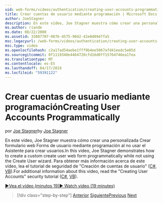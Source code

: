 ```yaml
---
uid: web-forms/videos/authentication/creating-user-accounts-programmatically
title: Crear cuentas de usuario mediante programación | Microsoft Docs
author: JoeStagner
description: En este vídeo, Joe Stagner muestra cómo crear una personalizada Crear formulario web Forms de usuario mediante programación al no usar el Asistente para crear usuarios. Para adicionales...
ms.author: riande
ms.date: 08/22/2008
ms.assetid: 33087707-9876-4575-9042-42e0d0947fa5
msc.legacyurl: /web-forms/videos/authentication/creating-user-accounts-programmatically
msc.type: video
ms.openlocfilehash: c2a17ad54aebe1fff9b4ee5067afd41eedc5e05d
ms.sourcegitcommit: 0f1119340e4464720cfd16d0ff15764746ea1fea
ms.translationtype: MT
ms.contentlocale: es-ES
ms.lasthandoff: 04/17/2019
ms.locfileid: "59391122"
---
```

# <a name="creating-user-accounts-programmatically"></a><span data-ttu-id="19ea2-104">Crear cuentas de usuario mediante programación</span><span class="sxs-lookup"><span data-stu-id="19ea2-104">Creating User Accounts Programmatically</span></span>

<span data-ttu-id="19ea2-105">por [Joe Stagner](https://github.com/JoeStagner)</span><span class="sxs-lookup"><span data-stu-id="19ea2-105">by [Joe Stagner](https://github.com/JoeStagner)</span></span>

<span data-ttu-id="19ea2-106">En este vídeo, Joe Stagner muestra cómo crear una personalizada Crear formulario web Forms de usuario mediante programación al no usar el Asistente para crear usuarios.</span><span class="sxs-lookup"><span data-stu-id="19ea2-106">In this video, Joe Stagner demonstrates how to create a custom create user web form programmatically while not using the Create User wizard.</span></span> <span data-ttu-id="19ea2-107">Para obtener más información acerca de este vídeo, lea el tutorial de seguridad de "Creación de cuentas de usuario" ([C#](../../overview/older-versions-security/membership/creating-user-accounts-cs.md), [VB](../../overview/older-versions-security/membership/creating-user-accounts-vb.md)).</span><span class="sxs-lookup"><span data-stu-id="19ea2-107">For additional information about this video, read the "Creating User Accounts" security tutorial ([C#](../../overview/older-versions-security/membership/creating-user-accounts-cs.md), [VB](../../overview/older-versions-security/membership/creating-user-accounts-vb.md)).</span></span>

[<span data-ttu-id="19ea2-108">&#9654;Vea el vídeo (minutos 19)</span><span class="sxs-lookup"><span data-stu-id="19ea2-108">&#9654; Watch video (19 minutes)</span></span>](https://channel9.msdn.com/Blogs/ASP-NET-Site-Videos/creating-user-accounts-programmatically)

> [!div class="step-by-step"]
> <span data-ttu-id="19ea2-109">[Anterior](creating-user-accounts-with-the-create-user-wizard.md)
> [Siguiente](validating-users-manually.md)</span><span class="sxs-lookup"><span data-stu-id="19ea2-109">[Previous](creating-user-accounts-with-the-create-user-wizard.md)
[Next](validating-users-manually.md)</span></span>
